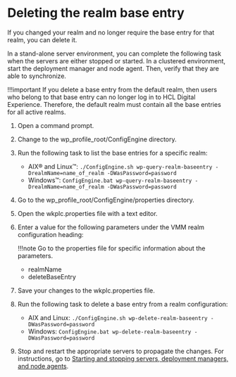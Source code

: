 # Deleting the realm base entry

If you changed your realm and no longer require the base entry for that realm, you can delete it.

In a stand-alone server environment, you can complete the following task when the servers are either stopped or started. In a clustered environment, start the deployment manager and node agent. Then, verify that they are able to synchronize.

!!!important
    If you delete a base entry from the default realm, then users who belong to that base entry can no longer log in to HCL Digital Experience. Therefore, the default realm must contain all the base entries for all active realms.

1.  Open a command prompt.

2.  Change to the wp_profile_root/ConfigEngine directory.

3.  Run the following task to list the base entries for a specific realm:

    -   AIX® and Linux™: `./ConfigEngine.sh wp-query-realm-baseentry -DrealmName=name_of_realm -DWasPassword=password`
    -   Windows™: `ConfigEngine.bat wp-query-realm-baseentry -DrealmName=name_of_realm -DWasPassword=password`

4.  Go to the wp_profile_root/ConfigEngine/properties directory.

5.  Open the wkplc.properties file with a text editor.

6.  Enter a value for the following parameters under the VMM realm configuration heading:

    !!!note
        Go to the properties file for specific information about the parameters.

    -   realmName
    -   deleteBaseEntry
7.  Save your changes to the wkplc.properties file.

8.  Run the following task to delete a base entry from a realm configuration:

    -   AIX and Linux: `./ConfigEngine.sh wp-delete-realm-baseentry -DWasPassword=password`
    -   Windows: `ConfigEngine.bat wp-delete-realm-baseentry -DWasPassword=password`

9.  Stop and restart the appropriate servers to propagate the changes. For instructions, go to [Starting and stopping servers, deployment managers, and node agents](../../../../manage/stopstart.md).



